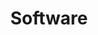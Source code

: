 ---
layout: page
title: Software
image: assets/images/pic01.jpg
description: 'Description'
nav-menu: true
---